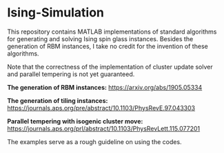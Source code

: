 # Ising-Simulation

This repository contains MATLAB implementations of standard algorithms for generating and solving Ising spin glass instances. Besides the generation of RBM instances, I take no credit for the invention of these algorithms. 

Note that the correctness of the implementation of cluster update solver and parallel tempering is not yet guaranteed.

**The generation of RBM instances:**
https://arxiv.org/abs/1905.05334

**The generation of tiling instances:**
https://journals.aps.org/pre/abstract/10.1103/PhysRevE.97.043303


**Parallel tempering with isogenic cluster move:**
https://journals.aps.org/prl/abstract/10.1103/PhysRevLett.115.077201

The examples serve as a rough guideline on using the codes.
